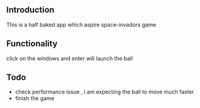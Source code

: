 <h2>Introduction</h2>
This is a half baked app which aspire space-invadors game

<h2>Functionality</h2>
click on the windows and enter will launch the ball

<h2>Todo</h2>
<ul>
<li>check performance issue , i am expecting the ball to move much faster</li>
<li>finish the game</li>
</ul>
